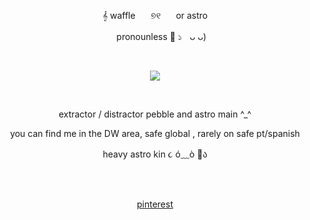 <p align="center">
𝄞​​ waffle ⠀⠀୭୧ ⠀⠀or astro 
</p>

<p align="center">
    ⠀⠀pronounless 🎀​​​ ১ㅤᴗ ᴗ)
   </p>
   
  ⠀⠀⠀ ⠀⠀ ⠀  ⠀⠀⠀ ⠀⠀ ⠀ ⠀⠀⠀      <p align="center">
  ![](https://komarev.com/ghpvc/?username=cupidtear&color=94A55C&style=flat&label=fossils)
</p>  ⠀

<p align="center">
 extractor / distractor pebble and astro main ^_^ 
    <p align="center">
    you can find me in the DW area, safe global , rarely on safe pt/spanish
<p >

<p align="center">
   heavy astro kin ૮ ó﹏ò 🍓​ა
</p>

 ⠀⠀⠀<p align="center">  
 [pinterest](https://pin.it/55tpWfwrB) 
 </p>                                    ⠀⠀ ⠀⠀ ⠀  ⠀⠀⠀ ⠀⠀ ⠀ ⠀⠀⠀      
